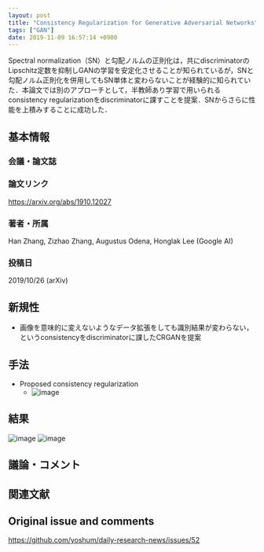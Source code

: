 ```yaml
---
layout: post
title: "Consistency Regularization for Generative Adversarial Networks"
tags: ["GAN"]
date: 2019-11-09 16:57:14 +0900
---
```


Spectral normalization（SN）と勾配ノルムの正則化は，共にdiscriminatorのLipschitz定数を抑制しGANの学習を安定化させることが知られているが，SNと勾配ノルム正則化を併用してもSN単体と変わらないことが経験的に知られていた．本論文では別のアプローチとして，半教師あり学習で用いられるconsistency regularizationをdiscriminatorに課すことを提案．SNからさらに性能を上積みすることに成功した．

## 基本情報
### 会議・論文誌

### 論文リンク
https://arxiv.org/abs/1910.12027

### 著者・所属
Han Zhang, Zizhao Zhang, Augustus Odena, Honglak Lee (Google AI)

### 投稿日
2019/10/26 (arXiv)

## 新規性

- 画像を意味的に変えないようなデータ拡張をしても識別結果が変わらない，というconsistencyをdiscriminatorに課したCRGANを提案

## 手法

- Proposed consistency regularization
  - ![image](https://user-images.githubusercontent.com/17794644/68525088-3fec4e80-0311-11ea-907e-61e97a8fad8d.png)

## 結果

![image](https://user-images.githubusercontent.com/17794644/68525129-c0ab4a80-0311-11ea-952c-0a6a49ad872d.png)
![image](https://user-images.githubusercontent.com/17794644/68525139-d4ef4780-0311-11ea-8f59-276185204fe0.png)

## 議論・コメント

## 関連文献


## Original issue and comments

https://github.com/yoshum/daily-research-news/issues/52
